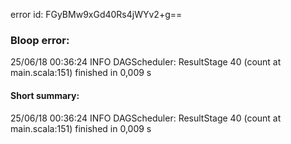 error id: FGyBMw9xGd40Rs4jWYv2+g==
### Bloop error:

25/06/18 00:36:24 INFO DAGScheduler: ResultStage 40 (count at main.scala:151) finished in 0,009 s
#### Short summary: 

25/06/18 00:36:24 INFO DAGScheduler: ResultStage 40 (count at main.scala:151) finished in 0,009 s